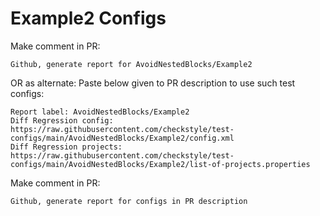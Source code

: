 # Example2 Configs
Make comment in PR:
```
Github, generate report for AvoidNestedBlocks/Example2
```
OR as alternate:
Paste below given to PR description to use such test configs:
```
Report label: AvoidNestedBlocks/Example2
Diff Regression config: https://raw.githubusercontent.com/checkstyle/test-configs/main/AvoidNestedBlocks/Example2/config.xml
Diff Regression projects: https://raw.githubusercontent.com/checkstyle/test-configs/main/AvoidNestedBlocks/Example2/list-of-projects.properties
```
Make comment in PR:
```
Github, generate report for configs in PR description
```
